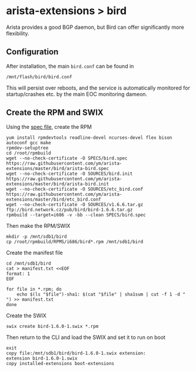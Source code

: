 # arista-extensions > bird

Arista provides a good BGP daemon, but Bird can offer significantly more flexibility.

## Configuration

After installation, the main `bird.conf` can be found in

    /mnt/flash/bird/bird.conf

This will persist over reboots, and the service is automatically monitored for startup/crashes etc. by the main EOC monitoring dameon.

## Create the RPM and SWIX

Using the [spec file](https://raw.githubusercontent.com/ym/arista-extensions/master/bird/arista-bird.spec), create the RPM

~~~~
yum install rpmdevtools readline-devel ncurses-devel flex bison autoconf gcc make
rpmdev-setuptree
cd /root/rpmbuild
wget --no-check-certificate -O SPECS/bird.spec https://raw.githubusercontent.com/ym/arista-extensions/master/bird/arista-bird.spec
wget --no-check-certificate -O SOURCES/bird.init https://raw.githubusercontent.com/ym/arista-extensions/master/bird/arista-bird.init
wget --no-check-certificate -O SOURCES/etc_bird.conf https://raw.githubusercontent.com/ym/arista-extensions/master/bird/etc_bird.conf
wget --no-check-certificate -O SOURCES/v1.6.6.tar.gz ftp://bird.network.cz/pub/bird/bird-1.6.6.tar.gz
rpmbuild --target=i686 -v -bb --clean SPECS/bird.spec
~~~~

Then make the RPM/SWIX

~~~~
mkdir -p /mnt/sdb1/bird
cp /root/rpmbuild/RPMS/i686/bird*.rpm /mnt/sdb1/bird
~~~~

Create the manifest file

~~~~
cd /mnt/sdb1/bird
cat > manifest.txt <<EOF
format: 1
EOF

for file in *.rpm; do
    echo $(ls "$file")-sha1: $(cat "$file" | sha1sum | cut -f 1 -d " ") >> manifest.txt
done
~~~~

Create the SWIX

    swix create bird-1.6.0-1.swix *.rpm

Then return to the CLI and load the SWIX and set it to run on boot

~~~~
exit
copy file:/mnt/sdb1/bird/bird-1.6.0-1.swix extension:
extension bird-1.6.0-1.swix
copy installed-extensions boot-extensions
~~~~
